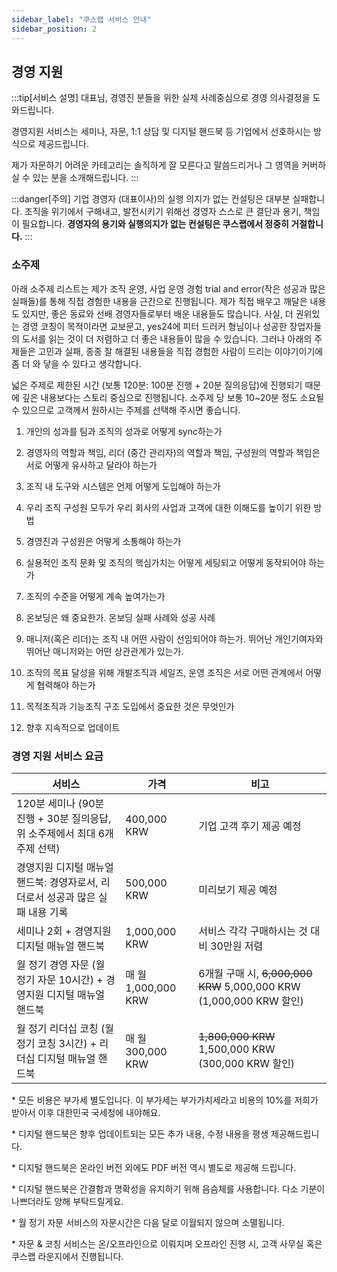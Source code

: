 ```yaml
---
sidebar_label: "쿠스랩 서비스 안내"
sidebar_position: 2
---
```


## 경영 지원

:::tip[서비스 설명]
대표님, 경영진 분들을 위한 실제 사례중심으로 경영 의사결정을 도와드립니다.

경영지원 서비스는 세미나, 자문, 1:1 상담 및 디지털 핸드북 등 기업에서 선호하시는 방식으로 제공드립니다.

제가 자문하기 어려운 카테고리는 솔직하게 잘 모른다고 말씀드리거나 그 영역을 커버하실 수 있는 분을 소개해드립니다.
:::

:::danger[주의]
기업 경영자 (대표이사)의 실행 의지가 없는 컨설팅은 대부분 실패합니다. 조직을 위기에서 구해내고, 발전시키기 위해선 경영자 스스로 큰 결단과 용기, 책임이 필요합니다. **경영자의 용기와 실행의지가 없는 컨설팅은 쿠스랩에서 정중히 거절합니다.**
:::

### 소주제

아래 소주제 리스트는 제가 조직 운영, 사업 운영 경험 trial and error(작은 성공과 많은 실패들)를 통해 직접 경험한 내용을 근간으로 진행됩니다. 제가 직접 배우고 깨달은 내용도 있지만, 좋은 동료와 선배 경영자들로부터 배운 내용들도 많습니다. 사실, 더 권위있는 경영 코칭이 목적이라면 교보문고, yes24에 피터 드러커 형님이나 성공한 창업자들의 도서를 읽는 것이 더 저렴하고 더 좋은 내용들이 많을 수 있습니다. 그러나 아래의 주제들은 고민과 실패, 종종 잘 해결된 내용들을 직접 경험한 사람이 드리는 이야기이기에 좀 더 와 닿을 수 있다고 생각합니다.

넓은 주제로 제한된 시간 (보통 120분: 100분 진행 + 20분 질의응답)에 진행되기 때문에 깊은 내용보다는 스토리 중심으로 진행됩니다. 소주제 당 보통 10~20분 정도 소요될 수 있으므로 고객께서 원하시는 주제를 선택해 주시면 좋습니다.

1. 개인의 성과를 팀과 조직의 성과로 어떻게 sync하는가

2. 경영자의 역할과 책임, 리더 (중간 관리자)의 역할과 책임, 구성원의 역할과 책임은 서로 어떻게 유사하고 달라야 하는가

3. 조직 내 도구와 시스템은 언제 어떻게 도입해야 하는가

4. 우리 조직 구성원 모두가 우리 회사의 사업과 고객에 대한 이해도를 높이기 위한 방법

5. 경영진과 구성원은 어떻게 소통해야 하는가

6. 실용적인 조직 문화 및 조직의 핵심가치는 어떻게 세팅되고 어떻게 동작되어야 하는가

7. 조직의 수준을 어떻게 계속 높여가는가

8. 온보딩은 왜 중요한가. 온보딩 실패 사례와 성공 사례

9. 매니저(혹은 리더)는 조직 내 어떤 사람이 선임되어야 하는가. 뛰어난 개인기여자와 뛰어난 매니저와는 어떤 상관관계가 있는가.

10. 조직의 목표 달성을 위해 개발조직과 세일즈, 운영 조직은 서로 어떤 관계에서 어떻게 협력해야 하는가

11. 목적조직과 기능조직 구조 도입에서 중요한 것은 무엇인가

12. 향후 지속적으로 업데이트

### 경영 지원 서비스 요금

| 서비스                                                                         | 가격                | 비고                                                                |
| ------------------------------------------------------------------------------ | ------------------- | ------------------------------------------------------------------- |
| 120분 세미나 (90분 진행 + 30분 질의응답, 위 소주제에서 최대 6개 주제 선택)     | 400,000 KRW         | 기업 고객 후기 제공 예정                                            |
| 경영지원 디지털 매뉴얼 핸드북: 경영자로서, 리더로서 성공과 많은 실패 내용 기록 | 500,000 KRW         | 미리보기 제공 예정                                                  |
| 세미나 2회 + 경영지원 디지털 매뉴얼 핸드북                                     | 1,000,000 KRW       | 서비스 각각 구매하시는 것 대비 30만원 저렴                          |
| 월 정기 경영 자문 (월 정기 자문 10시간) + 경영지원 디지털 매뉴얼 핸드북        | 매 월 1,000,000 KRW | 6개월 구매 시, ~~6,000,000 KRW~~ 5,000,000 KRW (1,000,000 KRW 할인) |
| 월 정기 리더십 코칭 (월 정기 코칭 3시간) + 리더십 디지털 매뉴얼 핸드북         | 매 월 300,000 KRW   | ~~1,800,000 KRW~~ 1,500,000 KRW (300,000 KRW 할인)                  |

\* 모든 비용은 부가세 별도입니다. 이 부가세는 부가가치세라고 비용의 10%를 저희가 받아서 이후 대한민국 국세청에 내야해요.

\* 디지털 핸드북은 향후 업데이트되는 모든 추가 내용, 수정 내용을 평생 제공해드립니다.

\* 디지털 핸드북은 온라인 버전 외에도 PDF 버전 역시 별도로 제공해 드립니다.

\* 디지털 핸드북은 간결함과 명확성을 유지하기 위해 음슴체를 사용합니다. 다소 기분이 나쁘더라도 양해 부탁드릴게요.

\* 월 정기 자문 서비스의 자문시간은 다음 달로 이월되지 않으며 소멸됩니다.

\* 자문 & 코칭 서비스는 온/오프라인으로 이뤄지며 오프라인 진행 시, 고객 사무실 혹은 쿠스랩 라운지에서 진행됩니다.
